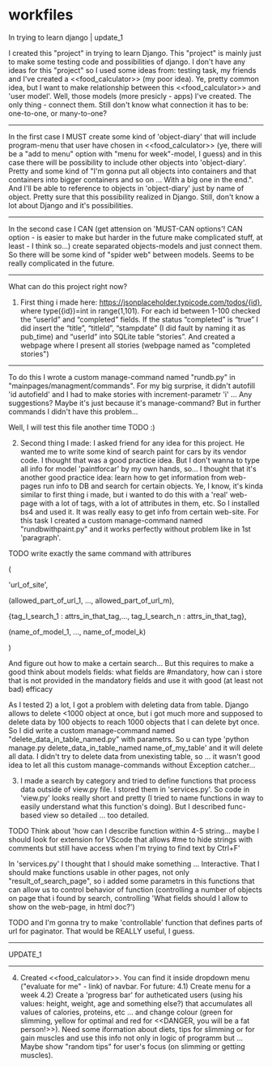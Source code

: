 # workfiles
In trying to learn django | update_1

I created this "project" in trying to learn Django. 
This "project" is mainly just to make some testing code and possibilities of django. 
I don't have any ideas for this "project" so I used some ideas from: testing task, my friends and I've created a <<food_calculator>> (my poor idea). Ye, pretty common idea, but I want to make relationship between this <<food_calculator>> and 'user model'. Well, those models (more presicly - apps) I've created. The only thing - connect them. Still don't know what connection it has to be: one-to-one, or many-to-one? 

--------------------------------------------------------------------------------------------------------------------------
In the first case I MUST create some kind of 'object-diary' that will include program-menu that user have chosen in <<food_calculator>> (ye, there will be a "add to menu" option with "menu for week"-model, I guess) and in this case there will be possibility to include other objects into 'object-diary'. Pretty and some kind of "I'm gonna put all objects into containers and that containers into bigger containers and so on ... With a big one in the end.". And I'll be able to reference to objects in 'object-diary' just by name of object. Pretty sure that this possibility realized in Django. Still, don't know a lot about Django and it's possibilities.

--------------------------------------------------------------------------------------------------------------------------
In the second case I CAN (get attension on 'MUST-CAN options'! CAN option - is easier to make but harder in the future make complicated stuff, at least - I think so...) create separated objects-models and just connect them. So there will be some kind of "spider web" between models. Seems to be really complicated in the future.

--------------------------------------------------------------------------------------------------------------------------

What can do this project right now?
1) First thing i made here:
https://jsonplaceholder.typicode.com/todos/{id}, where type({id})=int in range(1,101). For each id between 1-100 checked the “userId” and “completed” fields.
If the status “completed” is “true” I did insert the “title”, “titleId”, “stampdate” (I did fault by naming it as pub_time) and “userId”  into SQLite table “stories”. And created a webpage where I present all stories (webpage named as "completed stories")

--------------------------------------------------------------------------------------------------------------------------
To do this I wrote a custom manage-command named "rundb.py" in "mainpages/managment/commands". For my big surprise, it didn't autofill 'id autofield' and I had to make stories with increment-parametr 'i' ... Any suggestions? Maybe it's just because it's manage-command? But in further commands I didn't have this problem... 

Well, I will test this file another time TODO :)

2) Second thing I made:
I asked friend for any idea for this project. He wanted me to write some kind of search paint for cars by its vendor code. I thought that was a good practice idea. But I don't wanna to type all info for model 'paintforcar' by my own hands, so... I thought that it's another good practice idea: learn how to get information from web-pages run info to DB and search for certain objects. Ye, I know, it's kinda similar to first thing i made, but i wanted to do this with a 'real' web-page with a lot of tags, with a lot of attributes in them, etc. So I installed bs4 and used it. It was really easy to get info from certain web-site. For this task I created a custom manage-command named "rundbwithpaint.py" and it works perfectly without problem like in 1st 'paragraph'.

TODO write exactly the same command with attribures 


(


'url_of_site', 


(allowed_part_of_url_1, ..., allowed_part_of_url_m),


{tag_I_search_1 : attrs_in_that_tag,..., tag_I_search_n : attrs_in_that_tag}, 


(name_of_model_1, ..., name_of_model_k) 


)

And figure out how to make a certain search... But this requires to make a good think about models fields: what fields are #mandatory,  how can i store that is not provided in the mandatory fields and use it with good (at least not bad) efficacy

As I tested 2) a lot, I got a problem with deleting data from table. Django allows to delete <1000 object at once, but i got much more and supposed to delete data by 100 objects to reach 1000 objects that I can delete byt once. So I did write a custom manage-command named "delete_data_in_table_named.py" with parametrs. So u can type 'python manage.py delete_data_in_table_named name_of_my_table' and it will delete all data. I didn't try to delete data from unexisting table, so ... it wasn't good idea to let all this custom manage-commands without Exception catcher...

3) I made a search by category and tried to define functions that process data outside of view.py file. I stored them in 'services.py'. So code in 'view.py' looks really short and pretty (I tried to name functions in way to easily understand what this function's doing). But I described func-based view so detailed ... too detailed. 

TODO Think about 'how can I describe function within 4-5 string... maybe I should look for extension for VScode that allows #me to hide strings with comments but still have access when I'm trying to find text by Ctrl+F'

In 'services.py' I thought that I should make something ... Interactive. That I should make functions usable in other pages, not only "result_of_search_page", so i added some parametrs in this functions that can allow us to control behavior of function (controlling a number of objects on page that i found by search, controlling 'What fields should I allow to show on the web-page, in html doc?')

TODO and I'm gonna try to make 'controllable' function that defines parts of url for paginator. That would be REALLY useful, I guess.

--------------------------------------------------------------------------------------------------------------------------
UPDATE_1

--------------------------------------------------------------------------------------------------------------------------

4) Created <<food_calculator>>. You can find it inside dropdown menu ("evaluate for me" - link) of navbar. For future: 
4.1) Create menu for a week
4.2) Create a 'progress bar' for autheticated users (using his values: height, weight, age and something else?) that accumulates all values of calories, proteins, etc ... and change colour (green for slimming, yellow for optimal and red for <<DANGER, you will be a fat person!>>). Need some iformation about diets, tips for slimming or for gain muscles and use this info not only in logic of programm but ... Maybe show "random tips" for user's focus (on slimming or getting muscles).
